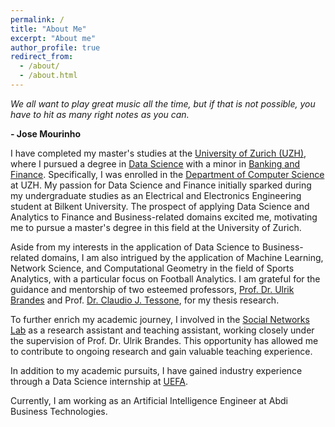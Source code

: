 ```yaml
---
permalink: /
title: "About Me"
excerpt: "About me"
author_profile: true
redirect_from: 
  - /about/
  - /about.html
---
```

*We all want to play great music all the time, but if that is not possible, you have to hit as many right notes as you can.*

**- Jose Mourinho**

I have completed my master's studies at the [University of Zurich (UZH)](https://www.uzh.ch/en.html), where I pursued a degree in [Data Science](https://www.oec.uzh.ch/en/studies/master/it/ds.html) with a minor in [Banking and Finance](https://www.oec.uzh.ch/en/studies/master/oec/bf.html). Specifically, I was enrolled in the [Department of Computer Science](https://www.ifi.uzh.ch/en.html) at UZH. My passion for Data Science and Finance initially sparked during my undergraduate studies as an Electrical and Electronics Engineering student at Bilkent University. The prospect of applying Data Science and Analytics to Finance and Business-related domains excited me, motivating me to pursue a master's degree in this field at the University of Zurich.

Aside from my interests in the application of Data Science to Business-related domains, I am also intrigued by the application of Machine Learning, Network Science, and Computational Geometry in the field of Sports Analytics, with a particular focus on Football Analytics. I am grateful for the guidance and mentorship of two esteemed professors, [Prof. Dr. Ulrik Brandes](https://gess.ethz.ch/en/the-department/people/person-detail.html?persid=239462) and Prof. [Dr. Claudio J. Tessone](https://www.ifi.uzh.ch/en/bdlt/Team/Tessone.html), for my thesis research.

To further enrich my academic journey, I involved in the [Social Networks Lab](https://sn.ethz.ch) as a research assistant and teaching assistant, working closely under the supervision of Prof. Dr. Ulrik Brandes. This opportunity has allowed me to contribute to ongoing research and gain valuable teaching experience.

In addition to my academic pursuits, I have gained industry experience through a Data Science internship at [UEFA](https://www.uefa.com).

Currently, I am working as an Artificial Intelligence Engineer at Abdi Business Technologies.



